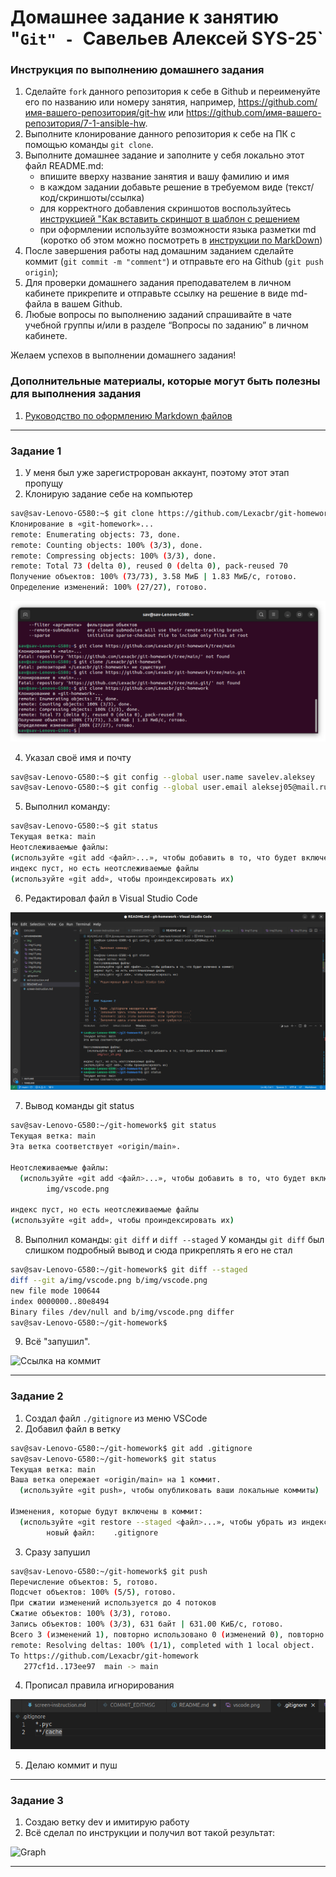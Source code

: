 # Домашнее задание к занятию "`Git" - `Савельев Алексей SYS-25`


### Инструкция по выполнению домашнего задания

   1. Сделайте `fork` данного репозитория к себе в Github и переименуйте его по названию или номеру занятия, например, https://github.com/имя-вашего-репозитория/git-hw или  https://github.com/имя-вашего-репозитория/7-1-ansible-hw.
   2. Выполните клонирование данного репозитория к себе на ПК с помощью команды `git clone`.
   3. Выполните домашнее задание и заполните у себя локально этот файл README.md:
      - впишите вверху название занятия и вашу фамилию и имя
      - в каждом задании добавьте решение в требуемом виде (текст/код/скриншоты/ссылка)
      - для корректного добавления скриншотов воспользуйтесь [инструкцией "Как вставить скриншот в шаблон с решением](https://github.com/netology-code/sys-pattern-homework/blob/main/screen-instruction.md)
      - при оформлении используйте возможности языка разметки md (коротко об этом можно посмотреть в [инструкции  по MarkDown](https://github.com/netology-code/sys-pattern-homework/blob/main/md-instruction.md))
   4. После завершения работы над домашним заданием сделайте коммит (`git commit -m "comment"`) и отправьте его на Github (`git push origin`);
   5. Для проверки домашнего задания преподавателем в личном кабинете прикрепите и отправьте ссылку на решение в виде md-файла в вашем Github.
   6. Любые вопросы по выполнению заданий спрашивайте в чате учебной группы и/или в разделе “Вопросы по заданию” в личном кабинете.
   
Желаем успехов в выполнении домашнего задания!
   
### Дополнительные материалы, которые могут быть полезны для выполнения задания

1. [Руководство по оформлению Markdown файлов](https://gist.github.com/Jekins/2bf2d0638163f1294637#Code)

---

### Задание 1

1. У меня был уже зарегистророван аккаунт, поэтому этот этап пропущу
2. Клонирую задание  себе на компьютер
```bash
sav@sav-Lenovo-G580:~$ git clone https://github.com/Lexacbr/git-homework
Клонирование в «git-homework»...
remote: Enumerating objects: 73, done.
remote: Counting objects: 100% (3/3), done.
remote: Compressing objects: 100% (3/3), done.
remote: Total 73 (delta 0), reused 0 (delta 0), pack-reused 70
Получение объектов: 100% (73/73), 3.58 МиБ | 1.83 МиБ/с, готово.
Определение изменений: 100% (27/27), готово.
```
![Скриншот терминала](https://github.com/Lexacbr/git-homework/blob/main/img/scr_sh.png)

4. Указал своё имя и почту
```bash
sav@sav-Lenovo-G580:~$ git config --global user.name savelev.aleksey
sav@sav-Lenovo-G580:~$ git config --global user.email aleksej05@mail.ru
```
5. Выполнил команду:
```bash
sav@sav-Lenovo-G580:~$ git status
Текущая ветка: main
Неотслеживаемые файлы:
(используйте «git add <файл>...», чтобы добавить в то, что будет включено в коммит)
индекс пуст, но есть неотслеживаемые файлы
(используйте «git add», чтобы проиндексировать их)
```
6. Редактировал файл в Visual Studio Code

![vscode](https://github.com/Lexacbr/git-homework/blob/main/img/vscode.png)

7. Вывод команды git status 
```bash
sav@sav-Lenovo-G580:~/git-homework$ git status
Текущая ветка: main
Эта ветка соответствует «origin/main».

Неотслеживаемые файлы:
  (используйте «git add <файл>...», чтобы добавить в то, что будет включено в коммит)
        img/vscode.png

индекс пуст, но есть неотслеживаемые файлы
(используйте «git add», чтобы проиндексировать их)
```
8. Выполнил команды: `git diff` и `diff --staged`  У команды `git diff`  был слишком подробный вывод и сюда прикреплять я его не стал
```bash
sav@sav-Lenovo-G580:~/git-homework$ git diff --staged
diff --git a/img/vscode.png b/img/vscode.png
new file mode 100644
index 0000000..80e8494
Binary files /dev/null and b/img/vscode.png differ
sav@sav-Lenovo-G580:~/git-homework$ 
```
9. Всё "запушил".

![Ссылка на коммит](https://github.com/netology-code/sys-pattern-homework/commit/9b9eff5ab279cbe81d0cbc910b7dee71a42f1525)

---

### Задание 2

1. Создал файл `./gitignore` из меню VSCode
2. Добавил файл в ветку
```bash
sav@sav-Lenovo-G580:~/git-homework$ git add .gitignore
sav@sav-Lenovo-G580:~/git-homework$ git status
Текущая ветка: main
Ваша ветка опережает «origin/main» на 1 коммит.
  (используйте «git push», чтобы опубликовать ваши локальные коммиты)

Изменения, которые будут включены в коммит:
  (используйте «git restore --staged <файл>...», чтобы убрать из индекса)
        новый файл:    .gitignore

```
3. Сразу запушил
```bash
sav@sav-Lenovo-G580:~/git-homework$ git push 
Перечисление объектов: 5, готово.
Подсчет объектов: 100% (5/5), готово.
При сжатии изменений используется до 4 потоков
Сжатие объектов: 100% (3/3), готово.
Запись объектов: 100% (3/3), 631 байт | 631.00 КиБ/с, готово.
Всего 3 (изменений 1), повторно использовано 0 (изменений 0), повторно использовано пакетов 0
remote: Resolving deltas: 100% (1/1), completed with 1 local object.
To https://github.com/Lexacbr/git-homework
   277cf1d..173ee97  main -> main
```
4. Прописал правила игнорирования

![Ignore](https://github.com/Lexacbr/git-homework/blob/main/img/ignore.png)

5. Делаю коммит и пуш
---

### Задание 3

1. Создаю ветку  dev и имитирую работу
2. Всё сделал по инструкции и получил вот такой результат: 

![Graph](https://github.com/Lexacbr/git-homework/network)
 
 ---


